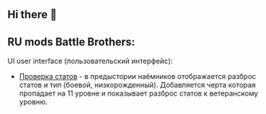 ## Hi there 👋
## RU mods Battle Brothers:
UI user interface (пользовательский интерфейс):
- [Проверка статов](https://github.com/DeadJacks/Check_Stats) - в предыстории наёмников отображается разброс статов и тип (боевой, низкорожденный). Добавляется черта которая пропадает на 11 уровне и показывает разброс статов к ветеранскому уровню.
<!--
**DeadJacks/DeadJacks** is a ✨ _special_ ✨ repository because its `README.md` (this file) appears on your GitHub profile.

Here are some ideas to get you started:

- 🔭 I’m currently working on ...
- 🌱 I’m currently learning ...
- 👯 I’m looking to collaborate on ...
- 🤔 I’m looking for help with ...
- 💬 Ask me about ...
- 📫 How to reach me: ...
- 😄 Pronouns: ...
- ⚡ Fun fact: ...
-->
